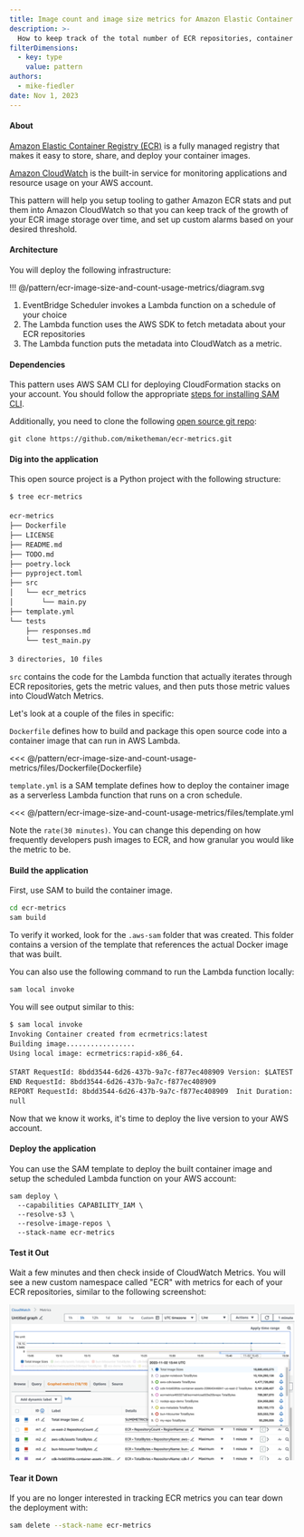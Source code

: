 ```yaml
---
title: Image count and image size metrics for Amazon Elastic Container Registry (ECR)
description: >-
  How to keep track of the total number of ECR repositories, container images, and total size of the images.
filterDimensions:
  - key: type
    value: pattern
authors:
  - mike-fiedler
date: Nov 1, 2023
---
```


#### About

[Amazon Elastic Container Registry (ECR)](https://aws.amazon.com/ecr/) is a fully managed registry that makes it easy to store, share, and deploy your container images.

[Amazon CloudWatch](https://aws.amazon.com/cloudwatch/) is the built-in service for monitoring applications and resource usage on your AWS account.

This pattern will help you setup tooling to gather Amazon ECR stats and put them into Amazon CloudWatch so that you can keep track of the growth of your ECR image storage over time, and set up custom alarms based on your desired threshold.

#### Architecture

You will deploy the following infrastructure:

!!! @/pattern/ecr-image-size-and-count-usage-metrics/diagram.svg

1. EventBridge Scheduler invokes a Lambda function on a schedule of your choice
2. The Lambda function uses the AWS SDK to fetch metadata about your ECR repositories
3. The Lambda function puts the metadata into CloudWatch as a metric.

#### Dependencies

This pattern uses AWS SAM CLI for deploying CloudFormation stacks on your account.
You should follow the appropriate [steps for installing SAM CLI](https://docs.aws.amazon.com/serverless-application-model/latest/developerguide/install-sam-cli.html).

Additionally, you need to clone the following [open source git repo](https://github.com/miketheman/ecr-metrics):

```
git clone https://github.com/miketheman/ecr-metrics.git
```

#### Dig into the application

This open source project is a Python project with the following structure:

```sh
$ tree ecr-metrics

ecr-metrics
├── Dockerfile
├── LICENSE
├── README.md
├── TODO.md
├── poetry.lock
├── pyproject.toml
├── src
│   └── ecr_metrics
│       └── main.py
├── template.yml
└── tests
    ├── responses.md
    └── test_main.py

3 directories, 10 files
```

`src` contains the code for the Lambda function that actually iterates through ECR repositories, gets the metric values, and then puts those metric values into CloudWatch Metrics.

Let's look at a couple of the files in specific:

`Dockerfile` defines how to build and package this open source code into a container image that can run in AWS Lambda.

<<< @/pattern/ecr-image-size-and-count-usage-metrics/files/Dockerfile{Dockerfile}

`template.yml` is a SAM template defines how to deploy the container image as a serverless Lambda function that runs on a cron schedule.

<<< @/pattern/ecr-image-size-and-count-usage-metrics/files/template.yml

Note the `rate(30 minutes)`. You can change this depending on how frequently developers push images to ECR, and how granular you would like the metric to be.

#### Build the application

First, use SAM to build the container image.

```sh
cd ecr-metrics
sam build
```

To verify it worked, look for the `.aws-sam` folder that was created. This folder contains a version of the template that references the actual Docker image that was built.

You can also use the following command to run the Lambda function locally:

```sh
sam local invoke
```

You will see output similar to this:

```txt
$ sam local invoke
Invoking Container created from ecrmetrics:latest
Building image.................
Using local image: ecrmetrics:rapid-x86_64.

START RequestId: 8bdd3544-6d26-437b-9a7c-f877ec408909 Version: $LATEST
END RequestId: 8bdd3544-6d26-437b-9a7c-f877ec408909
REPORT RequestId: 8bdd3544-6d26-437b-9a7c-f877ec408909  Init Duration: 0.12 ms  Duration: 1332.63 ms Billed Duration: 1333 ms        Memory Size: 128 MB     Max Memory Used: 128 MB
null
```

Now that we know it works, it's time to deploy the live version to your AWS account.

#### Deploy the application

You can use the SAM template to deploy the built container image and setup the scheduled Lambda function on your AWS account:

```
sam deploy \
  --capabilities CAPABILITY_IAM \
  --resolve-s3 \
  --resolve-image-repos \
  --stack-name ecr-metrics
```

#### Test it Out

Wait a few minutes and then check inside of CloudWatch Metrics. You will see a new custom namespace called "ECR" with metrics for each of your ECR repositories, similar to the following screenshot:

![](./screenshot.png)

#### Tear it Down

If you are no longer interested in tracking ECR metrics you can tear down the deployment with:

```sh
sam delete --stack-name ecr-metrics
```